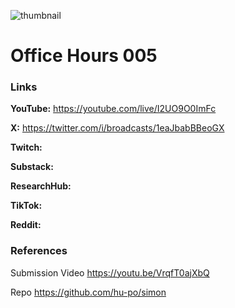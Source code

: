 ![thumbnail](thumbnail.png)

# Office Hours 005

### Links

**YouTube:** https://youtube.com/live/I2UO9O0ImFc

**X:** https://twitter.com/i/broadcasts/1eaJbabBBeoGX

**Twitch:**

**Substack:**

**ResearchHub:**

**TikTok:**

**Reddit:**

### References

Submission Video
https://youtu.be/VrqfT0ajXbQ

Repo
https://github.com/hu-po/simon